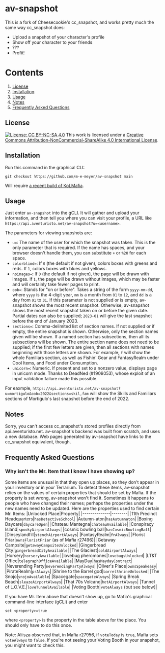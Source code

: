 # av-snapshot
This is a fork of Cheesecookie's cc_snapshot, and works pretty much the same way 
cc_snapshot does:
* Upload a snapshot of your character's profile
* Show off your character to your friends
* ???
* Profit!

# Contents
1. [License](#license)
2. [Installation](#installation)
3. [Usage](#usage)
4. [Notes](#notes)
5. [Frequently Asked Questions](#frequently-asked-questions)

## License
[![License: CC BY-NC-SA 4.0](https://licensebuttons.net/l/by-nc-sa/4.0/80x15.png)](https://creativecommons.org/licenses/by-nc-sa/4.0/)
This work is licensed under a [Creative Commons Attribution-NonCommercial-ShareAlike 4.0 International License](http://creativecommons.org/licenses/by-nc-sa/4.0/).

## Installation

Run this command in the graphical CLI:
```
git checkout https://github.com/m-e-meyer/av-snapshot main
```
Will require [a recent build of KoLMafia](http://builds.kolmafia.us/job/Kolmafia/lastSuccessfulBuild/).

## Usage

Just enter `av-snapshot` into the gCLI.  It will gather and upload your information, and then tell you where you can visit your profile, a URL like `https://api.aventuristo.net/av-snapshot?u=<username>`.

The parameters for viewing snapshots are:
* `u=`: The name of the user for which the snapshot was taken.  This is the only parameter that is required.  If the name has spaces, and your browser doesn't handle them, you can substitute `+` or `%20` for each space.
* `colorblind=`: If `0` (the default if not given), colors boxes with greens and reds.  If `1`, colors boxes with blues and yellows.
* `noimages=`: If `0` (the default if not given), the page will be drawn with images.  If `1`, the page will be drawn without images, which may be faster and will certainly take fewer pages to print. 
* `oob=`: Stands for "on or before".  Takes a string of the form `yyyy-mm-dd`, where `yyyy` is the 4-digit year, `mm` is a month from `01` to `12`, and `dd` is a day from `01` to `31`.  If this parameter is not supplied or is empty, av-snapshot shows the most recent snapshot.  Otherwise, av-snapshot shows the most recent snapshot taken on or before the given date.  Partial dates can also be supplied; `2023-01` will give the last snapshot before the end of January 2023.
* `sections=`: Comma-delimited list of section names.  If not supplied or if empty, the entire snapshot is shown.  Otherwise, only the section names given will be shown.  If a named section has subsections, then all its subsections will be shown.  The entire section name does not need to be supplied; if the first few letters are given, then all sections with names beginning with those letters are shown.  For example, `f` will show the whole Familiars section, as well as Fishin' Gear and FantasyRealm under Cool Items, and Food under Consumption.
* `unicorn=`: Numeric.  If present and set to a nonzero value, displays page in unicorn mode.  Thanks to DeadNed 
(#1909053), whose exploit of an input validation failure made this possible.

For eaxmple, `https://api.aventuristo.net/av-snapshot?u=mortigulo&oob=2022&sections=skil,fam` will show the Skills and Familiars sections of Mortigulo's last snapshot before the end of 2022.

## Notes
Sorry, you can't access cc_snapshot's stored profiles directly from api.aventuristo.net.  av-snapshot's backend was built from scratch, and uses a new database.  Web pages generated by av-snapshot have links to the cc_snapshot equivalent, though.

## Frequently Asked Questions

### Why isn't the Mr. Item that I know I have showing up?
Some items are unusual in that they open up places, so they don't appear in your inventory or in your Terrarium.  To detect these items, av-snapshot relies on the values of certain properties that should be set by Mafia.  If the property is set wrong, av-snapshot won't find it.  Sometimes it happens to people who have changed their names; perhaps the properties under the new names need to be updated.  Here are the properties used to find certain Mr. Items:
|Unlocked Place|Property|
|--------------|--------|
|11th Precinct Headquarters|`hasDetectiveSchool`|
|Autumn-aton|`hasAutumnaton`|
|Boxing Daycare|`daycareOpen`|
|Chateau Mantegna|`chateauAvailable`|
|Conspiracy Island|`spookyAirportAlways`|
|cosmic bowling ball|`hasCosmicBowlingBall`|
|Dinseylandfill|`stenchAirportAlways`|
|FantasyRealm|`frAlways`|
|Florist Friar|`ownsFloristFriar` (as of Mafia r27496)|
|Getaway Campsite|`getawayCampsiteUnlocked`|
|Gingerbread City|`gingerbreadCityAvailable`|
|The Glaciest|`coldAirportAlways`|
|Horsery|`horseryAvailable`|
|lovebug pheromones|`lovebugsUnlocked`|
|LT&T Office|`telegraphOfficeAvailable`|
|MayDay|`hasMaydayContract`|
|Neverending Party|`neverendingPartyAlways`|
|Oliver's Place|`ownsSpeakeasy`|
|PirateRealm|`prAlways`|
|Shrine to the Barrel god|`barrelShrineUnlocked`|
|The Snojo|`snojoAvailable`|
|Spacegate|`spacegateAlways`|
|Spring Break Beach|`sleazeAirportAlways`|
|That 70s Volcano|`hotAirportAlways`|
|Tunnel of L.O.V.E.|`loveTunnelAvailable`|
|Voting Booth|`voteAlways` (but see below)|

If you have Mr. Item above that doesn't show up, go to Mafia's graphical command-line interface (gCLI) and enter
```
set <property>=true
```
where `<property>` is the property in the table above for the place.  You should only have to do this once.

Note: Aliisza observed that, in Mafia r27956, if `voteToday` is `true`, Mafia sets `voteAlways` to `false`.  If you're not seeing your Voting Booth in your snapshot, you might want to check this.
